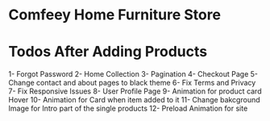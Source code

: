 # Comfeey Home Furniture Store

# Todos After Adding Products
1- Forgot Password
2- Home Collection
3- Pagination
4- Checkout Page
5- Change contact and about pages to black theme
6- Fix Terms and Privacy
7- Fix Responsive Issues
8- User Profile Page
9- Animation for product card Hover
10- Animation for Card when item added to it
11- Change bakcground Image for Intro part of the single products
12- Preload Animation for site